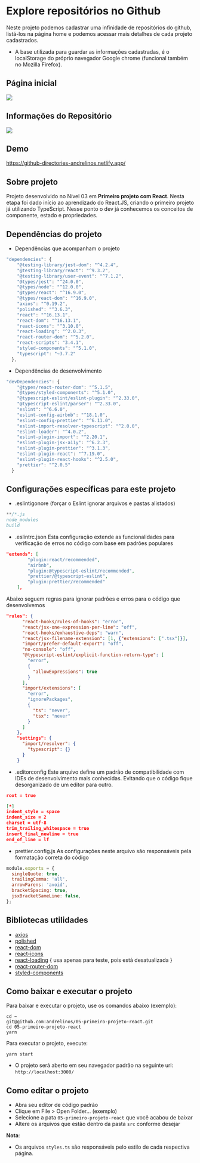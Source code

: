 # Explore repositórios no Github
Neste projeto podemos cadastrar uma infinidade de repositórios do github, listá-los na página home e podemos acessar mais detalhes de cada projeto cadastrados.

- A base utilizada para guardar as informações cadastradas, é o localStorage do próprio navegador Google chrome (funcional também no Mozilla Firefox).

## Página inicial
<img src="./homescreen.png">

## Informações do Repositório
<img src="./reposcreen.png">

## Demo
https://github-directories-andrelinos.netlify.app/

## Sobre projeto
Projeto desenvolvido no Nível 03 em <strong>Primeiro projeto com React</strong>.
Nesta etapa foi dado início ao aprendizado do React.JS, criando o primeiro projeto já utilizando TypeScript. Nesse ponto o dev já conhecemos os conceitos de componente, estado e propriedades.

## Dependências do projeto

- Dependências que acompanham o projeto
```js
"dependencies": {
    "@testing-library/jest-dom": "^4.2.4",
    "@testing-library/react": "^9.3.2",
    "@testing-library/user-event": "^7.1.2",
    "@types/jest": "^24.0.0",
    "@types/node": "^12.0.0",
    "@types/react": "^16.9.0",
    "@types/react-dom": "^16.9.0",
    "axios": "^0.19.2",
    "polished": "^3.6.3",
    "react": "^16.13.1",
    "react-dom": "^16.13.1",
    "react-icons": "^3.10.0",
    "react-loading": "^2.0.3",
    "react-router-dom": "^5.2.0",
    "react-scripts": "3.4.1",
    "styled-components": "^5.1.0",
    "typescript": "~3.7.2"
  },

  ```
- Dependências de desenvolvimento
```js
"devDependencies": {
    "@types/react-router-dom": "^5.1.5",
    "@types/styled-components": "^5.1.0",
    "@typescript-eslint/eslint-plugin": "^2.33.0",
    "@typescript-eslint/parser": "^2.33.0",
    "eslint": "^6.6.0",
    "eslint-config-airbnb": "^18.1.0",
    "eslint-config-prettier": "^6.11.0",
    "eslint-import-resolver-typescript": "^2.0.0",
    "eslint-loader": "^4.0.2",
    "eslint-plugin-import": "^2.20.1",
    "eslint-plugin-jsx-a11y": "^6.2.3",
    "eslint-plugin-prettier": "^3.1.3",
    "eslint-plugin-react": "^7.19.0",
    "eslint-plugin-react-hooks": "^2.5.0",
    "prettier": "^2.0.5"
  }
```

## Configurações específicas para este projeto

- .eslintigonore (forçar o Eslint ignorar arquivos e pastas alistados)
```js
**/*.js
node_modules
build
```
- .eslintrc.json
Esta configuração extende as funcionalidades para verificação de erros no código com base em padrões populares
```json
"extends": [
        "plugin:react/recommended",
        "airbnb",
        "plugin:@typescript-eslint/recommended",
        "prettier/@typescript-eslint",
        "plugin:prettier/recommended"
    ],
```

Abaixo seguem regras para ignorar padrões e erros para o código que desenvolvemos
```json
"rules": {
      "react-hooks/rules-of-hooks": "error",
      "react/jsx-one-expression-per-line": "off",
      "react-hooks/exhaustive-deps": "warn",
      "react/jsx-filename-extension": [1, {"extensions": [".tsx"]}],
      "import/prefer-default-export": "off",
      "no-console": "off",
      "@typescript-eslint/explicit-function-return-type": [
        "error",
        {
          "allowExpressions": true
        }
      ],
      "import/extensions": [
        "error",
        "ignorePackages",
        {
          "ts": "never",
          "tsx": "never"
        }
      ]
    },
    "settings": {
      "import/resolver": {
        "typescript": {}
      }
    }
  ```

- .editorconfig
Este arquivo define um padrão de compatibilidade com IDEs de desenvolvimento mais conhecidas. Evitando que o código fique desorganizado de um editor para outro.
```json
root = true

[*]
indent_style = space
indent_size = 2
charset = utf-8
trim_trailing_whitespace = true
insert_final_newline = true
end_of_line = lf
```

- prettier.config.js
  As configurações neste arquivo são responsáveis pela formatação correta do código
```js
module.exports = {
  singleQuote: true,
  trailingComma: 'all',
  arrowParens: 'avoid',
  bracketSpacing: true,
  jsxBracketSameLine: false,
};
```


## Bibliotecas utilidades
- [axios](https://github.com/axios/axios)
- [polished](https://github.com/styled-components/polished)
- [react-dom](https://pt-br.reactjs.org/docs/react-dom.html)
- [react-icons](https://react-icons.github.io/react-icons/)
- [react-loading](https://github.com/fakiolinho/react-loading) { usa apenas para teste, pois está desatualizada }
- [react-router-dom](https://github.com/ReactTraining/react-router)
- [styled-components](https://styled-components.com/)


## Como baixar e executar o projeto
Para baixar e executar o projeto, use os comandos abaixo (exemplo):
```zh
cd ~
git@github.com:andrelinos/05-primeiro-projeto-react.git
cd 05-primeiro-projeto-react
yarn
```
Para executar o projeto, execute:
```zh
yarn start
```
- O projeto será aberto em seu navegador padrão na seguinte url: `http://localhost:3000/`

## Como editar o projeto
- Abra seu editor de código padrão
- Clique em File > Open Folder... (exemplo)
- Selecione a pata `05-primeiro-projeto-react` que você acabou de baixar
- Altere os arquivos  que estão dentro da pasta `src` conforme desejar

**Nota**:
- Os arquivos `styles.ts` são responsáveis pelo estilo de cada respectiva página.

